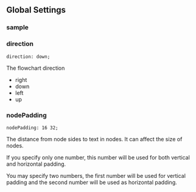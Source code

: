 ## Global Settings

### sample

### direction

```
direction: down;
```

The flowchart direction

- right
- down
- left
- up

### nodePadding

```
nodePadding: 16 32;
```

The distance from node sides to text in nodes. It can affect the size of nodes.

If you specify only one number, this number will be used for both vertical and horizontal padding.

You may specify two numbers, the first number will be used for vertical padding and the second number will be used as horizontal padding.

###

